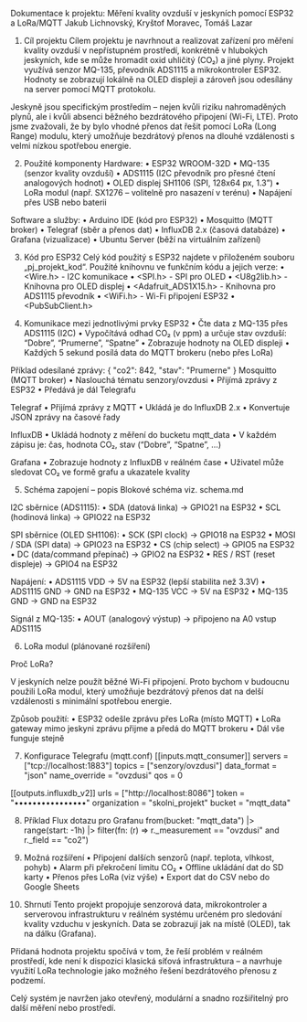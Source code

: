 Dokumentace k projektu: Měření kvality ovzduší v jeskyních pomocí ESP32 a LoRa/MQTT
Jakub Lichnovský, Kryštof Moravec, Tomáš Lazar

1. Cíl projektu
Cílem projektu je navrhnout a realizovat zařízení pro měření kvality ovzduší v nepřístupném prostředí, konkrétně v hlubokých jeskyních, kde se může hromadit oxid uhličitý (CO₂) a jiné plyny. Projekt využívá senzor MQ-135, převodník ADS1115 a mikrokontroler ESP32. Hodnoty se zobrazují lokálně na OLED displeji a zároveň jsou odesílány na server pomocí MQTT protokolu.

Jeskyně jsou specifickým prostředím – nejen kvůli riziku nahromaděných plynů, ale i kvůli absenci běžného bezdrátového připojení (Wi-Fi, LTE). Proto jsme zvažovali, že by bylo vhodné přenos dat řešit pomocí LoRa (Long Range) modulu, který umožňuje bezdrátový přenos na dlouhé vzdálenosti s velmi nízkou spotřebou energie.
 
2. Použité komponenty
Hardware:
•	ESP32 WROOM-32D
•	MQ-135 (senzor kvality ovzduší)
•	ADS1115 (I2C převodník pro přesné čtení analogových hodnot)
•	OLED displej SH1106 (SPI, 128x64 px, 1.3”)
•	LoRa modul (např. SX1276 – volitelně pro nasazení v terénu)
•	Napájení přes USB nebo baterii

Software a služby:
•	Arduino IDE (kód pro ESP32)
•	Mosquitto (MQTT broker)
•	Telegraf (sběr a přenos dat)
•	InfluxDB 2.x (časová databáze)
•	Grafana (vizualizace)
•	Ubuntu Server (běží na virtuálním zařízení)
 
3. Kód pro ESP32
Celý kód použitý s ESP32 najdete v přiloženém souboru „pj_projekt_kod“.
Použité knihovnu ve funkčním kódu a jejich verze:
•	<Wire.h> - I2C komunikace 
•	<SPI.h> - SPI pro OLED 
•	<U8g2lib.h> - Knihovna pro OLED displej 
•	<Adafruit_ADS1X15.h> - Knihovna pro ADS1115 převodník 
•	<WiFi.h> - Wi-Fi připojení ESP32 
•	<PubSubClient.h> 
 
4. Komunikace mezi jednotlivými prvky
ESP32
•	Čte data z MQ-135 přes ADS1115 (I2C)
•	Vypočítává odhad CO₂ (v ppm) a určuje stav ovzduší: “Dobre”, “Prumerne”, “Spatne”
•	Zobrazuje hodnoty na OLED displeji
•	Každých 5 sekund posílá data do MQTT brokeru (nebo přes LoRa)

Příklad odesílané zprávy:
{
  "co2": 842,
  "stav": "Prumerne"
}
Mosquitto (MQTT broker)
•	Naslouchá tématu senzory/ovzdusi
•	Přijímá zprávy z ESP32
•	Předává je dál Telegrafu

Telegraf
•	Přijímá zprávy z MQTT
•	Ukládá je do InfluxDB 2.x
•	Konvertuje JSON zprávy na časové řady

InfluxDB
•	Ukládá hodnoty z měření do bucketu mqtt_data
•	V každém zápisu je: čas, hodnota CO₂, stav (“Dobre”, “Spatne”, …)

Grafana
•	Zobrazuje hodnoty z InfluxDB v reálném čase
•	Uživatel může sledovat CO₂ ve formě grafu a ukazatele kvality
 
5. Schéma zapojení – popis
Blokové schéma viz. schema.md
 
I2C sběrnice (ADS1115):
    •    SDA (datová linka) → GPIO21 na ESP32
    •    SCL (hodinová linka) → GPIO22 na ESP32

SPI sběrnice (OLED SH1106):
    •    SCK (SPI clock) → GPIO18 na ESP32
    •    MOSI / SDA (SPI data) → GPIO23 na ESP32
    •    CS (chip select) → GPIO5 na ESP32
    •    DC (data/command přepínač) → GPIO2 na ESP32
    •    RES / RST (reset displeje) → GPIO4 na ESP32

Napájení:
    •    ADS1115 VDD → 5V na ESP32 (lepší stabilita než 3.3V)
    •    ADS1115 GND → GND na ESP32
    •    MQ-135 VCC → 5V na ESP32
    •    MQ-135 GND → GND na ESP32

Signál z MQ-135:
    •    AOUT (analogový výstup) → připojeno na A0 vstup ADS1115

6. LoRa modul (plánované rozšíření)

Proč LoRa?

V jeskyních nelze použít běžné Wi-Fi připojení. Proto bychom v budoucnu použili LoRa modul, který umožňuje bezdrátový přenos dat na delší vzdálenosti s minimální spotřebou energie.

Způsob použití:
•	ESP32 odešle zprávu přes LoRa (místo MQTT)
•	LoRa gateway mimo jeskyni zprávu přijme a předá do MQTT brokeru
•	Dál vše funguje stejně
 
7. Konfigurace Telegrafu (mqtt.conf)
[[inputs.mqtt_consumer]]
  servers = ["tcp://localhost:1883"]
  topics = ["senzory/ovzdusi"]
  data_format = "json"
  name_override = "ovzdusi"
  qos = 0

[[outputs.influxdb_v2]]
  urls = ["http://localhost:8086"]
  token = "••••••••••••••••"
  organization = "skolni_projekt"
  bucket = "mqtt_data"

8. Příklad Flux dotazu pro Grafanu
from(bucket: "mqtt_data")
  |> range(start: -1h)
  |> filter(fn: (r) => r._measurement == "ovzdusi" and r._field == "co2")
 
9. Možná rozšíření
•	Připojení dalších senzorů (např. teplota, vlhkost, pohyb)
•	Alarm při překročení limitu CO₂
•	Offline ukládání dat do SD karty
•	Přenos přes LoRa (viz výše)
•	Export dat do CSV nebo do Google Sheets
 
10. Shrnutí
Tento projekt propojuje senzorová data, mikrokontroler a serverovou infrastrukturu v reálném systému určeném pro sledování kvality vzduchu v jeskyních. Data se zobrazují jak na místě (OLED), tak na dálku (Grafana).

Přidaná hodnota projektu spočívá v tom, že řeší problém v reálném prostředí, kde není k dispozici klasická síťová infrastruktura – a navrhuje využití LoRa technologie jako možného řešení bezdrátového přenosu z podzemí.

Celý systém je navržen jako otevřený, modulární a snadno rozšiřitelný pro další měření nebo prostředí.

